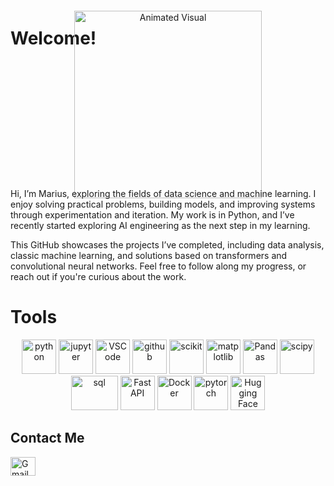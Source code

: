 # Welcome!

<p align="center">
  <img src="https://media.giphy.com/media/33PMXr72xOqBdOUzTO/giphy.gif" alt="Animated Visual" width="300" style="margin: -80px 0px -30px 0px;">
</p>

Hi, I’m Marius, exploring the fields of data science and machine learning. I enjoy solving practical problems, building models, and improving systems through experimentation and iteration. My work is in Python, and I’ve recently started exploring AI engineering as the next step in my learning.

This GitHub showcases the projects I’ve completed, including data analysis, classic machine learning, and solutions based on transformers and convolutional neural networks. Feel free to follow along my progress, or reach out if you're curious about the work.

# Tools

<p align="center">
  <img src="https://upload.wikimedia.org/wikipedia/commons/c/c3/Python-logo-notext.svg" alt="python" width="55" height="55">
  <img src="https://upload.wikimedia.org/wikipedia/commons/3/38/Jupyter_logo.svg" alt="jupyter" width="55" height="55">
  <img src="https://cdn.jsdelivr.net/gh/devicons/devicon/icons/vscode/vscode-original.svg" alt="VSCode" width="55" height="55">
  <img src="https://upload.wikimedia.org/wikipedia/commons/9/91/Octicons-mark-github.svg" alt="github" width="55" height="55">
  <img src="https://upload.wikimedia.org/wikipedia/commons/0/05/Scikit_learn_logo_small.svg" alt="scikit" width="55" height="55">
  <img src="https://upload.wikimedia.org/wikipedia/commons/8/84/Matplotlib_icon.svg" alt="matplotlib" width="55" height="55">
  <img src="https://upload.wikimedia.org/wikipedia/commons/e/ed/Pandas_logo.svg" alt="Pandas" width="55" height="55">
  <img src="https://upload.wikimedia.org/wikipedia/commons/b/b2/SCIPY_2.svg" alt="scipy" width="55" height="55">
  <img src="https://upload.wikimedia.org/wikipedia/commons/8/87/Sql_data_base_with_logo.png" alt="sql" width="75" height="55">
  <img src="https://cdn.jsdelivr.net/gh/devicons/devicon/icons/fastapi/fastapi-original.svg" alt="FastAPI" width="55" height="55">
  <img src="https://cdn.jsdelivr.net/gh/devicons/devicon/icons/docker/docker-original.svg" alt="Docker" width="55" height="55">
  <img src="https://upload.wikimedia.org/wikipedia/commons/1/10/PyTorch_logo_icon.svg" alt="pytorch" width="55" height="55">
  <img src="https://huggingface.co/front/assets/huggingface_logo.svg" alt="Hugging Face" width="55" height="55">
</p>

## Contact Me 

<a href="mailto:mariuskrasuckas@gmail.com">
  <img align="left" alt="Gmail" width="40" height="30" src="https://upload.wikimedia.org/wikipedia/commons/thumb/7/7e/Gmail_icon_%282020%29.svg/512px-Gmail_icon_%282020%29.svg.png" />
</a>





